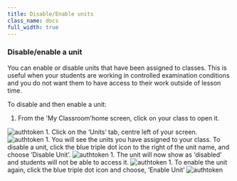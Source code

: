 ```yaml
---
title: Disable/Enable units
class_name: docs
full_width: true
---
```

### Disable/enable a unit

You can enable or disable units that have been assigned to classes. This is useful when your students are working in controlled examination conditions and you do not want them to have access to their work outside of lesson time.

To disable and then enable a unit:

1. From the 'My Classroom'home screen, click on your class to open it. 
<img alt="authtoken" src="/img/docs/xxxxxx.png" class="simple"/>
1. Click on the ‘Units’ tab, centre left of your screen.
<img alt="authtoken" src="/img/docs/xxxxxx.png" class="simple"/>
1. You will see the units you have assigned to your class. To disable a unit, click the blue triple dot icon to the right of the unit name, and choose ‘Disable Unit’. 
<img alt="authtoken" src="/img/docs/xxxxxx.png" class="simple"/>
1. The unit will now show as ‘disabled’ and students will not be able to access it. 
<img alt="authtoken" src="/img/docs/xxxxxx.png" class="simple"/>
1. To enable the unit again, click the blue triple dot icon and choose, ‘Enable Unit’ 
<img alt="authtoken" src="/img/docs/xxxxxx.png" class="simple"/>


